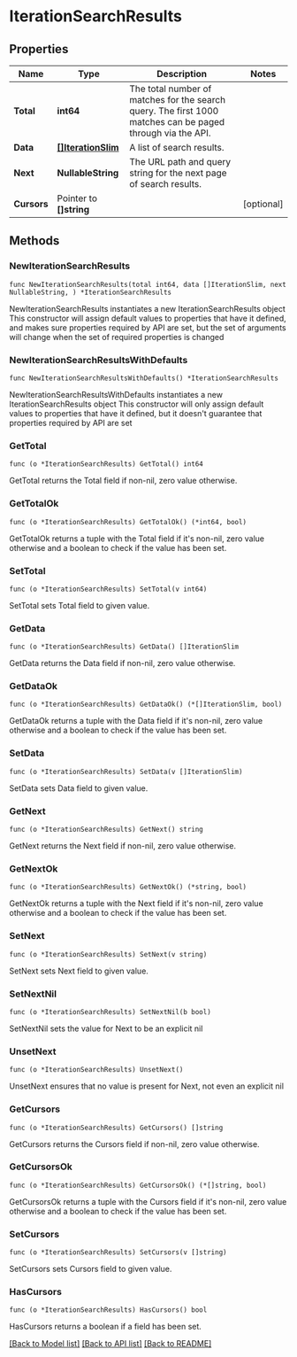 # IterationSearchResults

## Properties

Name | Type | Description | Notes
------------ | ------------- | ------------- | -------------
**Total** | **int64** | The total number of matches for the search query. The first 1000 matches can be paged through via the API. | 
**Data** | [**[]IterationSlim**](IterationSlim.md) | A list of search results. | 
**Next** | **NullableString** | The URL path and query string for the next page of search results. | 
**Cursors** | Pointer to **[]string** |  | [optional] 

## Methods

### NewIterationSearchResults

`func NewIterationSearchResults(total int64, data []IterationSlim, next NullableString, ) *IterationSearchResults`

NewIterationSearchResults instantiates a new IterationSearchResults object
This constructor will assign default values to properties that have it defined,
and makes sure properties required by API are set, but the set of arguments
will change when the set of required properties is changed

### NewIterationSearchResultsWithDefaults

`func NewIterationSearchResultsWithDefaults() *IterationSearchResults`

NewIterationSearchResultsWithDefaults instantiates a new IterationSearchResults object
This constructor will only assign default values to properties that have it defined,
but it doesn't guarantee that properties required by API are set

### GetTotal

`func (o *IterationSearchResults) GetTotal() int64`

GetTotal returns the Total field if non-nil, zero value otherwise.

### GetTotalOk

`func (o *IterationSearchResults) GetTotalOk() (*int64, bool)`

GetTotalOk returns a tuple with the Total field if it's non-nil, zero value otherwise
and a boolean to check if the value has been set.

### SetTotal

`func (o *IterationSearchResults) SetTotal(v int64)`

SetTotal sets Total field to given value.


### GetData

`func (o *IterationSearchResults) GetData() []IterationSlim`

GetData returns the Data field if non-nil, zero value otherwise.

### GetDataOk

`func (o *IterationSearchResults) GetDataOk() (*[]IterationSlim, bool)`

GetDataOk returns a tuple with the Data field if it's non-nil, zero value otherwise
and a boolean to check if the value has been set.

### SetData

`func (o *IterationSearchResults) SetData(v []IterationSlim)`

SetData sets Data field to given value.


### GetNext

`func (o *IterationSearchResults) GetNext() string`

GetNext returns the Next field if non-nil, zero value otherwise.

### GetNextOk

`func (o *IterationSearchResults) GetNextOk() (*string, bool)`

GetNextOk returns a tuple with the Next field if it's non-nil, zero value otherwise
and a boolean to check if the value has been set.

### SetNext

`func (o *IterationSearchResults) SetNext(v string)`

SetNext sets Next field to given value.


### SetNextNil

`func (o *IterationSearchResults) SetNextNil(b bool)`

 SetNextNil sets the value for Next to be an explicit nil

### UnsetNext
`func (o *IterationSearchResults) UnsetNext()`

UnsetNext ensures that no value is present for Next, not even an explicit nil
### GetCursors

`func (o *IterationSearchResults) GetCursors() []string`

GetCursors returns the Cursors field if non-nil, zero value otherwise.

### GetCursorsOk

`func (o *IterationSearchResults) GetCursorsOk() (*[]string, bool)`

GetCursorsOk returns a tuple with the Cursors field if it's non-nil, zero value otherwise
and a boolean to check if the value has been set.

### SetCursors

`func (o *IterationSearchResults) SetCursors(v []string)`

SetCursors sets Cursors field to given value.

### HasCursors

`func (o *IterationSearchResults) HasCursors() bool`

HasCursors returns a boolean if a field has been set.


[[Back to Model list]](../README.md#documentation-for-models) [[Back to API list]](../README.md#documentation-for-api-endpoints) [[Back to README]](../README.md)


